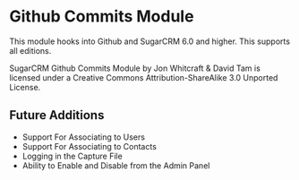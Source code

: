 Github Commits Module
=====================

This module hooks into Github and SugarCRM 6.0 and higher.  This supports all editions.

SugarCRM Github Commits Module by Jon Whitcraft & David Tam is licensed under a Creative Commons Attribution-ShareAlike 3.0 Unported License.


Future Additions
----------------
* Support For Associating to Users
* Support For Associating to Contacts
* Logging in the Capture File
* Ability to Enable and Disable from the Admin Panel